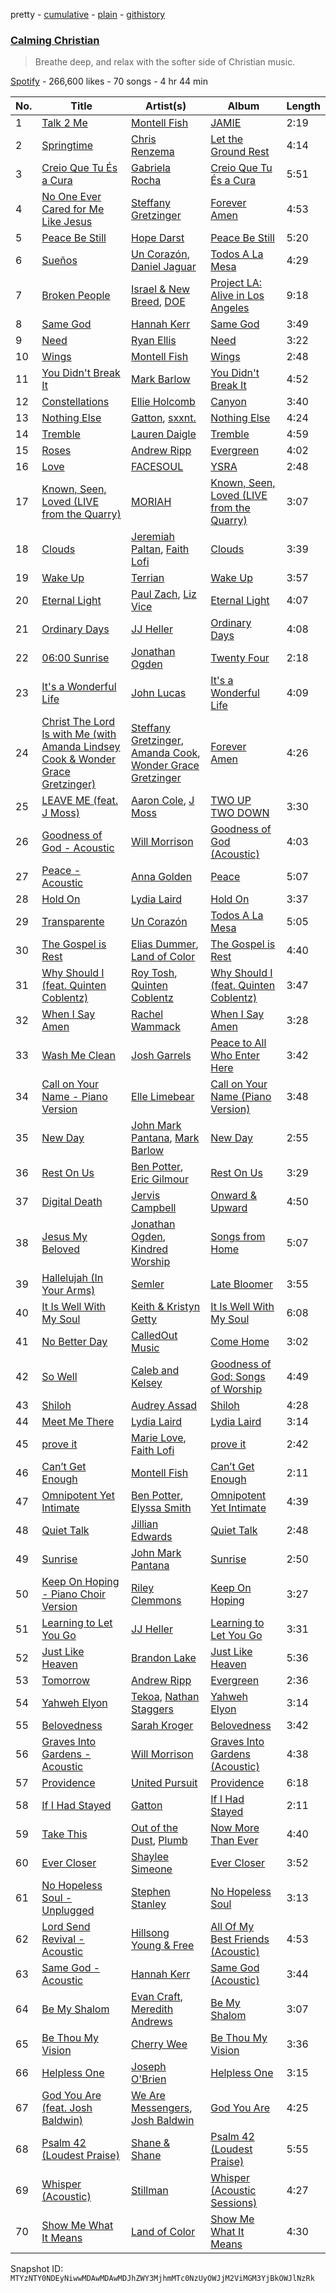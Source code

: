 pretty - [cumulative](/playlists/cumulative/37i9dQZF1DXbhg05xUNqBY.md) - [plain](/playlists/plain/37i9dQZF1DXbhg05xUNqBY) - [githistory](https://github.githistory.xyz/mackorone/spotify-playlist-archive/blob/main/playlists/plain/37i9dQZF1DXbhg05xUNqBY)

### [Calming Christian](https://open.spotify.com/playlist/37i9dQZF1DXbhg05xUNqBY)

> Breathe deep, and relax with the softer side of Christian music.

[Spotify](https://open.spotify.com/user/spotify) - 266,600 likes - 70 songs - 4 hr 44 min

| No. | Title | Artist(s) | Album | Length |
|---|---|---|---|---|
| 1 | [Talk 2 Me](https://open.spotify.com/track/6pPLhloHxLWiMlAT5Xn1gw) | [Montell Fish](https://open.spotify.com/artist/5nvWOyAkfNgVLKESq4fOj2) | [JAMIE](https://open.spotify.com/album/4StdgB0YaIYLGhhXBLuoWl) | 2:19 |
| 2 | [Springtime](https://open.spotify.com/track/0TmYlHDVP4gUTkUbl7AIsv) | [Chris Renzema](https://open.spotify.com/artist/2hIvOHaLTl9XCyCbNPwYzT) | [Let the Ground Rest](https://open.spotify.com/album/67cPtLz0jVSsGHWLiIMip7) | 4:14 |
| 3 | [Creio Que Tu És a Cura](https://open.spotify.com/track/5jx2LwFHh9zj1iqxh6BtLe) | [Gabriela Rocha](https://open.spotify.com/artist/4fdCGYM7dtJLa3LvR1ccto) | [Creio Que Tu És a Cura](https://open.spotify.com/album/1C6VxwtIawHZhDybYTXol6) | 5:51 |
| 4 | [No One Ever Cared for Me Like Jesus](https://open.spotify.com/track/2oIFaafMda5ATaMr2b9pK8) | [Steffany Gretzinger](https://open.spotify.com/artist/2akNRvGNB400IDDUMr1PHW) | [Forever Amen](https://open.spotify.com/album/4INKppNLM2RZwGmggvpMvY) | 4:53 |
| 5 | [Peace Be Still](https://open.spotify.com/track/4epvekncJds5DpsOOjBT9B) | [Hope Darst](https://open.spotify.com/artist/0B5924KrMyjdeYqZsPpw36) | [Peace Be Still](https://open.spotify.com/album/5NB3XmeK1ICymTWKPEWnSt) | 5:20 |
| 6 | [Sueños](https://open.spotify.com/track/3nOjFj0WWbsci9foo3o2tk) | [Un Corazón](https://open.spotify.com/artist/4UGA0TDpRVVt2SCz8FZOMm), [Daniel Jaguar](https://open.spotify.com/artist/1BB1RTgquZcIV9ZmbVYqhu) | [Todos A La Mesa](https://open.spotify.com/album/6Etivewzt1lcrYkWUAqnd9) | 4:29 |
| 7 | [Broken People](https://open.spotify.com/track/3kdBJj2IH9h4urhoAlWWiZ) | [Israel & New Breed](https://open.spotify.com/artist/77HU1Zb1VDIFvWKteJii0E), [DOE](https://open.spotify.com/artist/7z7byOJ4AJnMY2NHE66ZpW) | [Project LA: Alive in Los Angeles](https://open.spotify.com/album/45rmoHNeEtDa0SHbl3FdSL) | 9:18 |
| 8 | [Same God](https://open.spotify.com/track/3kHh1th3S2di1tg5XoZTzU) | [Hannah Kerr](https://open.spotify.com/artist/5FxshnB3eJ2YDn8xN8zDKq) | [Same God](https://open.spotify.com/album/294x9L2GHOfyL9k0Ufo1qh) | 3:49 |
| 9 | [Need](https://open.spotify.com/track/2RfgkRJsO6BllEhl2d9C6s) | [Ryan Ellis](https://open.spotify.com/artist/7mkCeiRcySEQSSAMYbud5C) | [Need](https://open.spotify.com/album/4LvD9dnrTbni49Os2ibSPR) | 3:22 |
| 10 | [Wings](https://open.spotify.com/track/3JnSE5L6NV0W22ZcSJLrBs) | [Montell Fish](https://open.spotify.com/artist/5nvWOyAkfNgVLKESq4fOj2) | [Wings](https://open.spotify.com/album/6aAPVuhruUUOmdW4VXsT7t) | 2:48 |
| 11 | [You Didn't Break It](https://open.spotify.com/track/7je4oOSxRs9KssL0L2lqQN) | [Mark Barlow](https://open.spotify.com/artist/6hR5fuwetYvTHfea4EwHvl) | [You Didn't Break It](https://open.spotify.com/album/59ZgNeHrx3KxmMZHQjnGiG) | 4:52 |
| 12 | [Constellations](https://open.spotify.com/track/4ggf5GOKRt0BuvErp8P87t) | [Ellie Holcomb](https://open.spotify.com/artist/5hNiAUVPCTgcpy8vljCxzs) | [Canyon](https://open.spotify.com/album/7Hbyzqec8Ls87yM0J7xCaQ) | 3:40 |
| 13 | [Nothing Else](https://open.spotify.com/track/41FnfKYB6m3uQSAzPC7Jfc) | [Gatton](https://open.spotify.com/artist/09wV1iFg4DBtreMGzepTaE), [sxxnt.](https://open.spotify.com/artist/4T0c560DVGr1cAtE3reOP1) | [Nothing Else](https://open.spotify.com/album/3qTycMB7VucF8cIv2ZbVu4) | 4:24 |
| 14 | [Tremble](https://open.spotify.com/track/0RGIthuwU7fubTalnVc5fl) | [Lauren Daigle](https://open.spotify.com/artist/40LHVA5BTQp9RxHOQ9JPYj) | [Tremble](https://open.spotify.com/album/6XFGEg3EfV8PFqOUjs8Yvx) | 4:59 |
| 15 | [Roses](https://open.spotify.com/track/3HnuBJfiwfMKaeunoyN4YA) | [Andrew Ripp](https://open.spotify.com/artist/7oAskcd3mX9ZzxMPFHYqoN) | [Evergreen](https://open.spotify.com/album/7ebIxlhEADsL5NNiWmRRuk) | 4:02 |
| 16 | [Love](https://open.spotify.com/track/5dU3p2ia4wDvODpA04g50e) | [FACESOUL](https://open.spotify.com/artist/0OcOX42YhjTjFbbiMRHBUC) | [YSRA](https://open.spotify.com/album/17Cq84vHnwuiTdVUc5DBGg) | 2:48 |
| 17 | [Known, Seen, Loved \(LIVE from the Quarry\)](https://open.spotify.com/track/6MNE9n9N3c48kO0BfQb6Fd) | [MORIAH](https://open.spotify.com/artist/1w0QYx2G0ywsCClH84FcAv) | [Known, Seen, Loved \(LIVE from the Quarry\)](https://open.spotify.com/album/1BiTSjhWFqiNpZPB1gvEOX) | 3:07 |
| 18 | [Clouds](https://open.spotify.com/track/2AmHhr6CvjpvYqdXy02VgU) | [Jeremiah Paltan](https://open.spotify.com/artist/7gaLLumDYrznRYzpPtvrru), [Faith Lofi](https://open.spotify.com/artist/3Mu22Y9BefRhJRYhyfP463) | [Clouds](https://open.spotify.com/album/2wka6tv9YcVMl9MCHhmFii) | 3:39 |
| 19 | [Wake Up](https://open.spotify.com/track/2K3XPhPtmPjlpjSdIXM5Gs) | [Terrian](https://open.spotify.com/artist/19TPpTWkgX13Qc2stbqVoP) | [Wake Up](https://open.spotify.com/album/3OMCDx9TtoSUZTYwQ6MxBe) | 3:57 |
| 20 | [Eternal Light](https://open.spotify.com/track/3fVy9ZwVwkJ3FRrgkyTJbU) | [Paul Zach](https://open.spotify.com/artist/6OXhFcIGqhYoum3CZBPF38), [Liz Vice](https://open.spotify.com/artist/5KYcfVCcUgV4d1KP3Wozyx) | [Eternal Light](https://open.spotify.com/album/4Uu6h9lxpfhgqSoeLtieDg) | 4:07 |
| 21 | [Ordinary Days](https://open.spotify.com/track/2vfvPpkSwFwsuppSHbLCoR) | [JJ Heller](https://open.spotify.com/artist/7dq8KEwf0kQXJhM79iwcPh) | [Ordinary Days](https://open.spotify.com/album/7dFdGVoxZ8ZLnj1sdxhys5) | 4:08 |
| 22 | [06:00 Sunrise](https://open.spotify.com/track/3mCfc1Sf16fonjtBdxZOXC) | [Jonathan Ogden](https://open.spotify.com/artist/2Q1d40J0u4IWGg4oZNPBZ7) | [Twenty Four](https://open.spotify.com/album/0tyhsvvuD7LAkKv2Z9FfU2) | 2:18 |
| 23 | [It's a Wonderful Life](https://open.spotify.com/track/4ieeVg8E0Mws1kaSBoQZOj) | [John Lucas](https://open.spotify.com/artist/7iEy8zKFtlYIINaxxLIyBk) | [It's a Wonderful Life](https://open.spotify.com/album/4IUddwGckU9duvn9dEQLnz) | 4:09 |
| 24 | [Christ The Lord Is with Me \(with Amanda Lindsey Cook & Wonder Grace Gretzinger\)](https://open.spotify.com/track/0VJc0VM2TJWp6wi4szBFaw) | [Steffany Gretzinger](https://open.spotify.com/artist/2akNRvGNB400IDDUMr1PHW), [Amanda Cook](https://open.spotify.com/artist/53Gnd3lGlcL8ua9Yyu9xDP), [Wonder Grace Gretzinger](https://open.spotify.com/artist/2Sh7QdDYLyKTR0SPofWKsD) | [Forever Amen](https://open.spotify.com/album/4INKppNLM2RZwGmggvpMvY) | 4:26 |
| 25 | [LEAVE ME \(feat\. J Moss\)](https://open.spotify.com/track/7riV735cTp56roHAg7fN1v) | [Aaron Cole](https://open.spotify.com/artist/0OQ8y7heASb1vEX5WXvjCr), [J Moss](https://open.spotify.com/artist/6sj6FGLblnVfktDZPaydWP) | [TWO UP TWO DOWN](https://open.spotify.com/album/4QBF6oj1A5pccBniyjPwsJ) | 3:30 |
| 26 | [Goodness of God \- Acoustic](https://open.spotify.com/track/3xKktg3qTh1ovCnLqQc7us) | [Will Morrison](https://open.spotify.com/artist/34VjmhQP0q93vBQ8eganjB) | [Goodness of God \(Acoustic\)](https://open.spotify.com/album/4Z3vUTENWAm8P8TNnD9vyZ) | 4:03 |
| 27 | [Peace \- Acoustic](https://open.spotify.com/track/3MCsTv1aRe3rE7PDso4ses) | [Anna Golden](https://open.spotify.com/artist/3YChYj3gO6EJmFwI79cUSe) | [Peace](https://open.spotify.com/album/4dTADOo6eZ7MztRDwgqHMz) | 5:07 |
| 28 | [Hold On](https://open.spotify.com/track/47GwIvmWNwmzurul1rFyJ2) | [Lydia Laird](https://open.spotify.com/artist/6zuKZ8dwAsS828nS4xyZ9y) | [Hold On](https://open.spotify.com/album/4UycA6we6inG3usBonCkN5) | 3:37 |
| 29 | [Transparente](https://open.spotify.com/track/53OH88v4fyx4cqRlHE1Ezy) | [Un Corazón](https://open.spotify.com/artist/4UGA0TDpRVVt2SCz8FZOMm) | [Todos A La Mesa](https://open.spotify.com/album/6Etivewzt1lcrYkWUAqnd9) | 5:05 |
| 30 | [The Gospel is Rest](https://open.spotify.com/track/4s6Dhz3qSe4ziHCVQ0UvtA) | [Elias Dummer](https://open.spotify.com/artist/5gGNIhEw4JfZ7AS6tVjJbi), [Land of Color](https://open.spotify.com/artist/42YoF8fzPiMbU5dlf59YuQ) | [The Gospel is Rest](https://open.spotify.com/album/1RhdDdWVI5VF1vFuAbqs2Q) | 4:40 |
| 31 | [Why Should I \(feat\. Quinten Coblentz\)](https://open.spotify.com/track/5lQdppTJfzv9zqz0DUNm8u) | [Roy Tosh](https://open.spotify.com/artist/7JjM4ZFJffM5vti5m241ye), [Quinten Coblentz](https://open.spotify.com/artist/7w28aj6tyhuIdcOIA7Ex2Z) | [Why Should I \(feat\. Quinten Coblentz\)](https://open.spotify.com/album/0dtKfjyzBU8w3a0Lzzqisb) | 3:47 |
| 32 | [When I Say Amen](https://open.spotify.com/track/72dkOjbNYK7xOstSxUiguh) | [Rachel Wammack](https://open.spotify.com/artist/5QpNKnsD0biAkM2sHA7OXR) | [When I Say Amen](https://open.spotify.com/album/1OnvG3dApeM5v61vNW3yUZ) | 3:28 |
| 33 | [Wash Me Clean](https://open.spotify.com/track/7jnKoJHxdjjjQGqbkgyRPH) | [Josh Garrels](https://open.spotify.com/artist/16QSVsPKl743hu4U5C18R8) | [Peace to All Who Enter Here](https://open.spotify.com/album/5OSq9qdMdN2DyGx90wekZk) | 3:42 |
| 34 | [Call on Your Name \- Piano Version](https://open.spotify.com/track/5gETd5liL7Q0SJht440CNt) | [Elle Limebear](https://open.spotify.com/artist/7MCV4p3QmcYDMTfiE0ZWMD) | [Call on Your Name \(Piano Version\)](https://open.spotify.com/album/4rmRrqkch7H5dAMKjsMpbn) | 3:48 |
| 35 | [New Day](https://open.spotify.com/track/0KukPaDC7s9OVAaTu9rPaJ) | [John Mark Pantana](https://open.spotify.com/artist/6cbdCv0bmLwcxSVFM7tuyG), [Mark Barlow](https://open.spotify.com/artist/6hR5fuwetYvTHfea4EwHvl) | [New Day](https://open.spotify.com/album/4gkzovY1vntp4pgxxBcz5y) | 2:55 |
| 36 | [Rest On Us](https://open.spotify.com/track/4NPEyG5EK6PwJCBNr9phnE) | [Ben Potter](https://open.spotify.com/artist/7MgoxvbWh0Svv2Yqt0V2iX), [Eric Gilmour](https://open.spotify.com/artist/6fVjCsKdS30DoRnMfOlG4j) | [Rest On Us](https://open.spotify.com/album/6CMg5UAglJqxvtWakN3YcF) | 3:29 |
| 37 | [Digital Death](https://open.spotify.com/track/66Y2qVIDNRfNypqUSlX57Q) | [Jervis Campbell](https://open.spotify.com/artist/31Bh5G3Q9JzwqPpHDLIQtW) | [Onward & Upward](https://open.spotify.com/album/6bPc9nUVS4Hk4M2RCGtjFi) | 4:50 |
| 38 | [Jesus My Beloved](https://open.spotify.com/track/4EsYYFhkGUz9kxjQzMx1D3) | [Jonathan Ogden](https://open.spotify.com/artist/2Q1d40J0u4IWGg4oZNPBZ7), [Kindred Worship](https://open.spotify.com/artist/1oOjYMuuEgcp5h2bawP47T) | [Songs from Home](https://open.spotify.com/album/6jdZFEEGZA6KcSUiETNOUP) | 5:07 |
| 39 | [Hallelujah \(In Your Arms\)](https://open.spotify.com/track/3gg07cCfx8W4oA4ASElvhs) | [Semler](https://open.spotify.com/artist/1UPqLSmKOY8Ld8LoAuNA5g) | [Late Bloomer](https://open.spotify.com/album/3UVxs4HGKC84VG8kQdRjJz) | 3:55 |
| 40 | [It Is Well With My Soul](https://open.spotify.com/track/4aQ5Z7NMkYNFwwGKXc43Pe) | [Keith & Kristyn Getty](https://open.spotify.com/artist/0I4Bk2s2BUJyykCwtxx8Xx) | [It Is Well With My Soul](https://open.spotify.com/album/5vuquqvqSQIH1Og1QkMnFu) | 6:08 |
| 41 | [No Better Day](https://open.spotify.com/track/3yB5OgiAOt4Bi5MPWEIhtI) | [CalledOut Music](https://open.spotify.com/artist/3VY7IlU2547DIC1ca88lRH) | [Come Home](https://open.spotify.com/album/3uC1QQs3o0KFgsCGmCRzhH) | 3:02 |
| 42 | [So Well](https://open.spotify.com/track/1uVIYYfysvEHvyAWKuF7sv) | [Caleb and Kelsey](https://open.spotify.com/artist/7l0sphz32GV0AjjEhECpVg) | [Goodness of God: Songs of Worship](https://open.spotify.com/album/74R9jB4mMP9ei58XOno64f) | 4:49 |
| 43 | [Shiloh](https://open.spotify.com/track/5bbpGneGOh76SyDWEhZRXN) | [Audrey Assad](https://open.spotify.com/artist/1GKYNY4rIPnOuTfC0J1IWw) | [Shiloh](https://open.spotify.com/album/1fQcrISwcL6Xg8O46S8ytG) | 4:28 |
| 44 | [Meet Me There](https://open.spotify.com/track/7js5yI5wAbDheUWCs1VFJy) | [Lydia Laird](https://open.spotify.com/artist/6zuKZ8dwAsS828nS4xyZ9y) | [Lydia Laird](https://open.spotify.com/album/3erGyrIRfmyAx7bQpiYc8N) | 3:14 |
| 45 | [prove it](https://open.spotify.com/track/2lQzzCFOMzM1nrKPMH8eoG) | [Marie Love](https://open.spotify.com/artist/5K9zbxy7ezNSd4Jj5DUR2h), [Faith Lofi](https://open.spotify.com/artist/3Mu22Y9BefRhJRYhyfP463) | [prove it](https://open.spotify.com/album/5iN9wvIKMNLlOw6es5Kc03) | 2:42 |
| 46 | [Can’t Get Enough](https://open.spotify.com/track/6zp8BWzu4dzuygZTVf5H2H) | [Montell Fish](https://open.spotify.com/artist/5nvWOyAkfNgVLKESq4fOj2) | [Can’t Get Enough](https://open.spotify.com/album/474MpKHvn3W8j2E9x3qEfu) | 2:11 |
| 47 | [Omnipotent Yet Intimate](https://open.spotify.com/track/6gveqMRdyw6wxWgmSKW4vT) | [Ben Potter](https://open.spotify.com/artist/7MgoxvbWh0Svv2Yqt0V2iX), [Elyssa Smith](https://open.spotify.com/artist/0p7lJtfYpKXr9KClOkpRaF) | [Omnipotent Yet Intimate](https://open.spotify.com/album/4qUDEpOHh14cpHgKrFLabN) | 4:39 |
| 48 | [Quiet Talk](https://open.spotify.com/track/1T2Z13PDAqCE9pAyIOeAHg) | [Jillian Edwards](https://open.spotify.com/artist/6ctgu4FFlnNhMgrKiIzCxp) | [Quiet Talk](https://open.spotify.com/album/6T6uSJ7XppYHhopjg1AOdW) | 2:48 |
| 49 | [Sunrise](https://open.spotify.com/track/1U9teJ7N3lMrDzued877qU) | [John Mark Pantana](https://open.spotify.com/artist/6cbdCv0bmLwcxSVFM7tuyG) | [Sunrise](https://open.spotify.com/album/5DhIZm5AX92oYAFlZzj05T) | 2:50 |
| 50 | [Keep On Hoping \- Piano Choir Version](https://open.spotify.com/track/49z6pEQAihKOYZ3NZRfI8d) | [Riley Clemmons](https://open.spotify.com/artist/7yZC6AEhvCD5NFR8yDUxCG) | [Keep On Hoping](https://open.spotify.com/album/0tuOmgWScGIS1kjzutqYHo) | 3:27 |
| 51 | [Learning to Let You Go](https://open.spotify.com/track/1cAaPTC1aCFsOUFVmfZri3) | [JJ Heller](https://open.spotify.com/artist/7dq8KEwf0kQXJhM79iwcPh) | [Learning to Let You Go](https://open.spotify.com/album/4M7526VytrMjd32RxtGJXy) | 3:31 |
| 52 | [Just Like Heaven](https://open.spotify.com/track/79C3lXRjQvLCSPHeTfy52k) | [Brandon Lake](https://open.spotify.com/artist/1bdnGJxkbIIys5Jhk1T74v) | [Just Like Heaven](https://open.spotify.com/album/1ZQderlUe4quEPiuuZqADk) | 5:36 |
| 53 | [Tomorrow](https://open.spotify.com/track/0I5r1VOxCdRdmAnBkTcBFS) | [Andrew Ripp](https://open.spotify.com/artist/7oAskcd3mX9ZzxMPFHYqoN) | [Evergreen](https://open.spotify.com/album/7ebIxlhEADsL5NNiWmRRuk) | 2:36 |
| 54 | [Yahweh Elyon](https://open.spotify.com/track/6ac4RGv1zUsmklvuMlzH50) | [Tekoa](https://open.spotify.com/artist/7Fqu2gBrthnYE53IGOltaI), [Nathan Staggers](https://open.spotify.com/artist/0NPx3nSANBI85VKkLPmiMm) | [Yahweh Elyon](https://open.spotify.com/album/2dHsxvO9y5w2sVJezQd1Qu) | 3:14 |
| 55 | [Belovedness](https://open.spotify.com/track/2pAyv8F5dFMahqD5of77ty) | [Sarah Kroger](https://open.spotify.com/artist/22cW8LmhiJAWAaFd0cfEbH) | [Belovedness](https://open.spotify.com/album/4B5hr91ODZS3Pn1zLz142m) | 3:42 |
| 56 | [Graves Into Gardens \- Acoustic](https://open.spotify.com/track/0yMTBqAAAtjNtCkphns47E) | [Will Morrison](https://open.spotify.com/artist/34VjmhQP0q93vBQ8eganjB) | [Graves Into Gardens \(Acoustic\)](https://open.spotify.com/album/2lgBs5Jkwh9k8LvRxCaNmF) | 4:38 |
| 57 | [Providence](https://open.spotify.com/track/7G8ZEE8HmuPPfy5JE5PE8b) | [United Pursuit](https://open.spotify.com/artist/4YCpRzudpG6AeE0IvCjiGo) | [Providence](https://open.spotify.com/album/16PEcahwDYpgyENSSIBPfN) | 6:18 |
| 58 | [If I Had Stayed](https://open.spotify.com/track/5wWQWPXrFhGcs1qCZtSA8D) | [Gatton](https://open.spotify.com/artist/09wV1iFg4DBtreMGzepTaE) | [If I Had Stayed](https://open.spotify.com/album/6LyuOSTe7Igm3efNqvOn4J) | 2:11 |
| 59 | [Take This](https://open.spotify.com/track/6B7rm411U4hSvIwRFSXwvq) | [Out of the Dust](https://open.spotify.com/artist/5Yp0ywd05n7U64KpZ8JSbu), [Plumb](https://open.spotify.com/artist/2tbxcCCM7A71cmkzuB8lyH) | [Now More Than Ever](https://open.spotify.com/album/6enJJMJXMoy92TQZvM8Bxf) | 4:40 |
| 60 | [Ever Closer](https://open.spotify.com/track/7FPk4lvq4NbxZhAcVn6vdI) | [Shaylee Simeone](https://open.spotify.com/artist/0gp2s7j9MdVVkcu7UIfpHQ) | [Ever Closer](https://open.spotify.com/album/71LjLdoffQMtueXs1nJkCc) | 3:52 |
| 61 | [No Hopeless Soul \- Unplugged](https://open.spotify.com/track/6wMKTbF8Vi03uBJDGHZcHC) | [Stephen Stanley](https://open.spotify.com/artist/5uGLuPqfATGbvk6shtjDoX) | [No Hopeless Soul](https://open.spotify.com/album/5mg0wELBle06BD2gHOafYk) | 3:13 |
| 62 | [Lord Send Revival \- Acoustic](https://open.spotify.com/track/13cY2FEHsAtgwJANN9kRKr) | [Hillsong Young & Free](https://open.spotify.com/artist/7m4gF38CPATtHrk5HS42WZ) | [All Of My Best Friends \(Acoustic\)](https://open.spotify.com/album/4nPE5EwG89V0ZNTPUpm7OA) | 4:53 |
| 63 | [Same God \- Acoustic](https://open.spotify.com/track/4Q4fzpczkjfZRdpt6P2gDW) | [Hannah Kerr](https://open.spotify.com/artist/5FxshnB3eJ2YDn8xN8zDKq) | [Same God \(Acoustic\)](https://open.spotify.com/album/2r1aM6zqJOqmFBiCiQQ2Lt) | 3:44 |
| 64 | [Be My Shalom](https://open.spotify.com/track/6eGFb1mib8IH3F6QGirRIG) | [Evan Craft](https://open.spotify.com/artist/4vEpUOtKWtpotWkuv0Vlx4), [Meredith Andrews](https://open.spotify.com/artist/6qk2W9h3eE5UtPJlIatzsY) | [Be My Shalom](https://open.spotify.com/album/5Q3pr1K8HU2taEjuQavQac) | 3:07 |
| 65 | [Be Thou My Vision](https://open.spotify.com/track/1ygyed6ppQD1GRSKw5Bm21) | [Cherry Wee](https://open.spotify.com/artist/6s9lmiBnWMbiiUnuaTARaa) | [Be Thou My Vision](https://open.spotify.com/album/1dpxwkXjH3SkFEKoqG8NW7) | 3:36 |
| 66 | [Helpless One](https://open.spotify.com/track/4DccX20AEk2LUgaDht4eHt) | [Joseph O'Brien](https://open.spotify.com/artist/1ibVSKkKjRcDYXTJrUprGa) | [Helpless One](https://open.spotify.com/album/4MEBE9KVyYrQqDbUqZvyvN) | 3:15 |
| 67 | [God You Are \(feat\. Josh Baldwin\)](https://open.spotify.com/track/2nWc0P3X3ZizOllGoSCC9x) | [We Are Messengers](https://open.spotify.com/artist/5WcisvYoq6332gCUX039Jd), [Josh Baldwin](https://open.spotify.com/artist/2cB6hX2LI14KUTAevpaYn2) | [God You Are](https://open.spotify.com/album/4SBHWu7CyTqKCK1P4T665j) | 4:25 |
| 68 | [Psalm 42 \(Loudest Praise\)](https://open.spotify.com/track/6x8yjJaCVAzjoSCD3MEOaJ) | [Shane & Shane](https://open.spotify.com/artist/2LFbgsbEhfilNpQYW7mied) | [Psalm 42 \(Loudest Praise\)](https://open.spotify.com/album/7lRjBY8NzfbMvNYijKMVgB) | 5:55 |
| 69 | [Whisper \(Acoustic\)](https://open.spotify.com/track/73ZcbnETkq6chgu1RhVULY) | [Stillman](https://open.spotify.com/artist/7oiurd2k5JbvCNjP3PWKTH) | [Whisper \(Acoustic Sessions\)](https://open.spotify.com/album/3njl0Jd9S5nSGIYJxp5UuT) | 4:27 |
| 70 | [Show Me What It Means](https://open.spotify.com/track/7rA6eHljnanyoQ5QyHWQrv) | [Land of Color](https://open.spotify.com/artist/42YoF8fzPiMbU5dlf59YuQ) | [Show Me What It Means](https://open.spotify.com/album/0WJ9VhlvVj1U0QADkAz02d) | 4:30 |

Snapshot ID: `MTYzNTY0NDEyNiwwMDAwMDAwMDJhZWY3MjhmMTc0NzUyOWJjM2ViMGM3YjBkOWJlNzRk`
